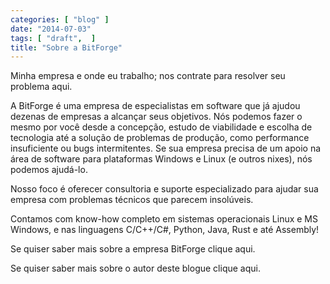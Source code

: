 ```yaml
---
categories: [ "blog" ]
date: "2014-07-03"
tags: [ "draft",  ]
title: "Sobre a BitForge"
---
```

Minha empresa e onde eu trabalho; nos contrate para resolver seu problema
aqui.

A BitForge é uma empresa de especialistas em software que já ajudou
dezenas de empresas a alcançar seus objetivos. Nós podemos fazer o
mesmo por você desde a concepção, estudo de viabilidade e escolha de
tecnologia até a solução de problemas de produção, como performance
insuficiente ou bugs intermitentes. Se sua empresa precisa de um apoio
na área de software para plataformas Windows e Linux (e outros nixes),
nós podemos ajudá-lo.

Nosso foco é oferecer consultoria e suporte especializado para ajudar
sua empresa com problemas técnicos que parecem insolúveis.

Contamos com know-how completo em sistemas operacionais Linux e MS
Windows, e nas linguagens C/C++/C#, Python, Java, Rust e até Assembly!

Se quiser saber mais sobre a empresa BitForge clique aqui.

Se quiser saber mais sobre o autor deste blogue clique aqui.
